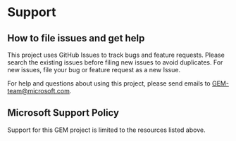 # Support

## How to file issues and get help  

This project uses GitHub Issues to track bugs and feature requests. Please search the existing 
issues before filing new issues to avoid duplicates.  For new issues, file your bug or 
feature request as a new Issue.

For help and questions about using this project, please send emails to GEM-team@microsoft.com.

## Microsoft Support Policy  

Support for this GEM project is limited to the resources listed above.
